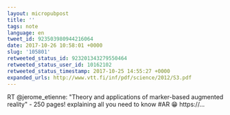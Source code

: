 ```yaml
---
layout: micropubpost
title: ''
tags: note
language: en
tweet_id: 923503980944216064
date: 2017-10-26 10:58:01 +0000
slug: '105801'
retweeted_status_id: 923201343279550464
retweeted_status_user_id: 10162102
retweeted_status_timestamp: 2017-10-25 14:55:27 +0000
expanded_urls: http://www.vtt.fi/inf/pdf/science/2012/S3.pdf
---
```

RT @jerome_etienne: "Theory and applications of marker-based augmented reality" - 250 pages! explaining all you need to know #AR 😁 https://…
